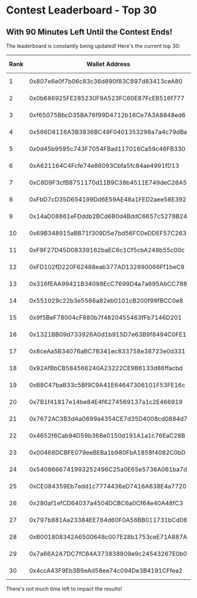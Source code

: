 # Contest Leaderboard - Top 30

## With 90 Minutes Left Until the Contest Ends!

The leaderboard is constantly being updated! Here's the current top 30:

| Rank | Wallet Address                                | ALAI Amount    |
|------|----------------------------------------------|----------------|
| 1    | 0x807e6e0f7b06c83c36d890f83C897d83413ceA80  | 16,328.41 ALAI |
| 2    | 0x0b686925FE285230F9A523FC60E87FcEB516f777  | 15,724.81 ALAI |
| 3    | 0xf65075BbcD35BA76f99D4712b16Ce7A3A8848ed6  | 13,013.91 ALAI |
| 4    | 0x566D8116A3B3836BC49F0401353298a7a4c79dBa  | 6,069.18 ALAI  |
| 5    | 0x0d45b9595c743F7054FBad117016Ca59c46FB330  | 3,257.82 ALAI  |
| 6    | 0xA621164C4Fcfe74e86093Cbfa5fc84ae4991fD13  | 2,716.20 ALAI  |
| 7    | 0xC8D9F3cfB8751170d11B9C38b4511E749deC26A5  | 2,616.71 ALAI  |
| 8    | 0xFbD7cD35D654199Dd6E59AE48a1FED2aee58E392  | 2,052.57 ALAI  |
| 9    | 0x14aD08861eFDddb2BCd6B0d4BddC6657c5278B24  | 1,788.37 ALAI  |
| 10   | 0x69B348915aBB71f309D5e7bd56FC0eDDEF57C263  | 1,639.34 ALAI  |
| 11   | 0xF9F27D45D08339162baEC6c1Cf5cbA248b55c00c  | 1,596.55 ALAI  |
| 12   | 0xFD102fD220F62488eab377AD132890066Ff1beC9  | 1,490.31 ALAI  |
| 13   | 0x316fEAA99421B34098EcC7699D4a7a695AbCC788  | 1,249.85 ALAI  |
| 14   | 0x551029c22b3e5566a82eb0101cB200f99fBCC0e8  | 1,025.33 ALAI  |
| 15   | 0x9f5BeF78004cF880b7f4820455463fFb7146D201  | 856.65 ALAI    |
| 16   | 0x1321BB09d733926A0d1b915D7e63B9f8494C0FE1  | 849.47 ALAI    |
| 17   | 0x8ceAa5B34076aBC7B341ec833758e38723e0d331  | 743.47 ALAI    |
| 18   | 0x92AfBbCB584566240A23222CE9B6133d86ffacbd  | 715.35 ALAI    |
| 19   | 0xB8C47baB33c5Bf9C9A41E64647306101F53FE16c  | 596.96 ALAI    |
| 20   | 0x7B1f41817e14be84E4f6274569137a1c2E466919  | 557.27 ALAI    |
| 21   | 0x7672AC3B3dAa0699a4354CE7d35D4008cd0884d7  | 500.00 ALAI    |
| 22   | 0x4652f6Cab94D59b368e0150d191A1a1c76EaC28B  | 487.52 ALAI    |
| 23   | 0x00468DCBFE079eeBEBa1b980FbA1858f4082C0bD  | 465.23 ALAI    |
| 24   | 0x5408666741993252496C25a0E65e5736A061ba7d  | 449.25 ALAI    |
| 25   | 0xCE084359Eb7edd1c7774436eD7416A638E4a7720  | 447.09 ALAI    |
| 26   | 0x280af1efCD64037a4504DCBC6a0Cf64e40A48fC3  | 425.83 ALAI    |
| 27   | 0x797b881Aa23384EE764d60F0A56BB011731bCd06  | 418.83 ALAI    |
| 28   | 0xB001808342A6500648c007E28b1753ceE71A887A  | 412.00 ALAI    |
| 29   | 0x7a66A2A7DC7fC64A373838809e9c24543267E0b0  | 302.24 ALAI    |
| 30   | 0x4ccA43F9Eb3B9eAd58ee74c094De3B4191CFfea2  | 300.47 ALAI    |

There's not much time left to impact the results!
